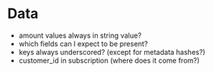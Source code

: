 # Data

- amount values always in string value?
- which fields can I expect to be present?
- keys always underscored? (except for metadata hashes?)
- customer_id in subscription (where does it come from?)
